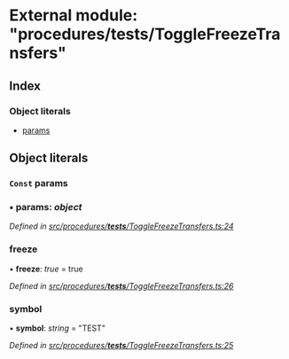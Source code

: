 # External module: "procedures/**tests**/ToggleFreezeTransfers"

## Index

### Object literals

- [params](_procedures___tests___togglefreezetransfers_.md#const-params)

## Object literals

### `Const` params

### ▪ **params**: _object_

_Defined in [src/procedures/**tests**/ToggleFreezeTransfers.ts:24](https://github.com/PolymathNetwork/polymath-sdk/blob/660aba8/src/procedures/__tests__/ToggleFreezeTransfers.ts#L24)_

### freeze

• **freeze**: _true_ = true

_Defined in [src/procedures/**tests**/ToggleFreezeTransfers.ts:26](https://github.com/PolymathNetwork/polymath-sdk/blob/660aba8/src/procedures/__tests__/ToggleFreezeTransfers.ts#L26)_

### symbol

• **symbol**: _string_ = "TEST"

_Defined in [src/procedures/**tests**/ToggleFreezeTransfers.ts:25](https://github.com/PolymathNetwork/polymath-sdk/blob/660aba8/src/procedures/__tests__/ToggleFreezeTransfers.ts#L25)_
